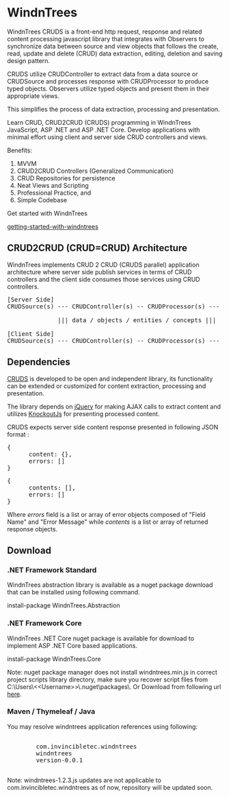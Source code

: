 <h1>WindnTrees</h1>
<p>WindnTrees CRUDS is a front-end http request, response and related content processing javascript library that integrates with Observers to synchronize data between source and view objects that follows the create, read, update and delete (CRUD) data extraction, editing, deletion and saving design pattern.</p>
<p>CRUDS utilize CRUDController to extract data from a data source or CRUDSource and processes response with CRUDProcessor to produce typed objects. Observers utilize typed objects and present them in their appropriate views.</p>
<p>This simplifies the process of data extraction, processing and presentation.</p>
<p>Learn CRUD, CRUD2CRUD (CRUDS) programming in WindnTrees JavaScript, ASP .NET and ASP .NET Core. Develop applications with minimal effort using client and server side CRUD controllers and views.</p>
<p>Benefits:</p>
<ol>
  <li>MVVM</li>
  <li>CRUD2CRUD Controllers (Generalized Communication)</li>
  <li>CRUD Repositories for persistence</li>
  <li>Neat Views and Scripting</li>
  <li>Professional Practice, and</li>
  <li>Simple Codebase</li>
</ol>
<p>Get started with WindnTrees</p>
<p><a href="www.invincibletec.com/tutorial/detail/getting-started-with-windntrees" title="getting-started-with-windntrees">getting-started-with-windntrees</a></p>

<h2>CRUD2CRUD (CRUD=CRUD) Architecture</h2>
<p>WindnTrees implements CRUD 2 CRUD (CRUDS parallel) application architecture where server side publish services in terms of CRUD controllers and the client side consumes those services using CRUD controllers.</p>

<pre>
[Server Side]
CRUDSource(s) --- CRUDController(s) -- CRUDProcessor(s) --- CRUDService(s)

              ||| data / objects / entities / concepts ||| 

[Client Side]
CRUDSource(s) --- CRUDController(s) -- CRUDProcessor(s) --- CRUDConsumer(s)
</pre>

<h2>Dependencies</h2>
        <p>
            <a href="#">CRUDS</a>
            is developed to be open and independent library, its functionality can be extended or customized for content extraction, processing and presentation.
        </p>
        <p>The library depends on <a href="https://jquery.com/">jQuery</a> for making AJAX calls to extract content and utilizes <a href="http://knockoutjs.com/">KnockoutJs</a> for presenting processed content.</p>
<p>CRUDS expects server side content response presented in following JSON format :</p>
<pre>
{
      content: {},
      errors: [] 
}
</pre>
<pre>
{
      contents: [],
      errors: []
}
</pre>
        <p>
            Where <em>errors</em> field is a list or array of error objects composed of "Field Name" and "Error Message" while <em>contents</em> is a list or array of returned response objects.
        </p>


<h2>Download</h2>
<h3>.NET Framework Standard</h3>
<p>WindnTrees abstraction library is available as a nuget package download that can be installed using following command.</p>
<p>install-package WindnTrees.Abstraction</p>

<h3>.NET Framework Core</h3>
<p>WindnTrees .NET Core nuget package is available for download to implement ASP .NET Core based applications.</p>

<p>install-package WindnTrees.Core</p>

<p>Note: nuget package manager does not install windntrees.min.js in correct project scripts library directory, make sure you recover script files from C:\Users\&lt;&lt;Username&gt;&gt;\.nuget\packages\. Or Download from following url <a href="https://github.com/shamszia/windntrees">here</a>.</p>

<h3>Maven / Thymeleaf / Java</h3>
<p>You may resolve windntrees application references using following:</p>

<pre>
    <dependency>
        <groupId>com.invincibletec.windntrees</groupId>
        <artifactId>windntrees</artifactId>
        <version>version-0.0.1</version>
    </dependency>
</pre>

<p>Note: windntrees-1.2.3.js updates are not applicable to com.invincibletec.windntrees as of now, repository will be updated soon.</p>
